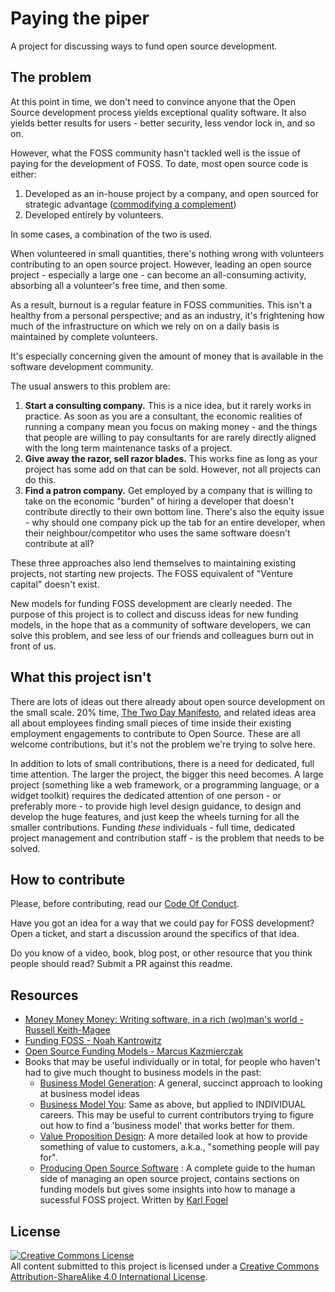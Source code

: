 # Paying the piper

A project for discussing ways to fund open source development.

## The problem

At this point in time, we don't need to convince anyone that the Open Source development process yields exceptional quality software. It also yields better results for users - better security, less vendor lock in, and so on.

However, what the FOSS community hasn't tackled well is the issue of paying for the development of FOSS. To date, most open source code is either:

1. Developed as an in-house project by a company, and open sourced for strategic advantage ([commodifying a complement](http://www.joelonsoftware.com/articles/StrategyLetterV.html))
2. Developed entirely by volunteers.

In some cases, a combination of the two is used. 

When volunteered in small quantities, there's nothing wrong with volunteers contributing to an open source project. However, leading an open source project - especially a large one - can become an all-consuming activity, absorbing all a volunteer's free time, and then some. 

As a result, burnout is a regular feature in FOSS communities. This isn't a healthy from a personal perspective; and as an industry, it's frightening how much of the infrastructure on which we rely on on a daily basis is maintained by complete volunteers.

It's especially concerning given the amount of money that is available in the software development community. 

The usual answers to this problem are:

1. **Start a consulting company.** This is a nice idea, but it rarely works in practice. As soon as you are a consultant, the economic realities of running a company mean you focus on making money - and the things that people are willing to pay consultants for are rarely directly aligned with the long term maintenance tasks of a project.
2. **Give away the razor, sell razor blades.** This works fine as long as your project has some add on that can be sold. However, not all projects can do this.
3. **Find a patron company.** Get employed by a company that is willing to take on the economic "burden" of hiring a developer that doesn't contribute directly to their own bottom line. There's also the equity issue - why should one company pick up the tab for an entire developer, when their neighbour/competitor who uses the same software doesn't contribute at all?

These three approaches also lend themselves to maintaining existing projects, not starting new projects. The FOSS equivalent of "Venture capital" doesn't exist.

New models for funding FOSS development are clearly needed. The purpose of this project is to collect and discuss ideas for new funding models, in the hope that as a community of software developers, we can solve this problem, and see less of our friends and colleagues burn out in front of us.

## What this project isn't

There are lots of ideas out there already about open source development on the small scale. 20% time, [The Two Day Manifesto](http://twodaymanifesto.com), and related ideas area all about employees finding small pieces of time inside their existing employment engagements to contribute to Open Source. These are all welcome contributions, but it's not the problem we're trying to solve here.

In addition to lots of small contributions, there is a need for dedicated, full time attention. The larger the project, the bigger this need becomes. A large project (something like a web framework, or a programming language, or a widget toolkit) requires the dedicated attention of one person - or preferably more - to provide high level design guidance, to design and develop the huge features, and just keep the wheels turning for all the smaller contributions. Funding *these* individuals - full time, dedicated project management and contribution staff - is the problem that needs to be solved.

## How to contribute

Please, before contributing, read our [Code Of Conduct](CODE_OF_CONDUCT.md).

Have you got an idea for a way that we could pay for FOSS development? Open a ticket, and start a discussion around the specifics of that idea.

Do you know of a video, book, blog post, or other resource that you think people should read? Submit a PR against this readme.

## Resources

* [Money Money Money: Writing software, in a rich (wo)man's world - Russell Keith-Magee](https://www.youtube.com/watch?v=mY8B2lXIu6g)
* [Funding FOSS - Noah Kantrowitz](https://coderanger.net/funding-foss/)
* [Open Source Funding Models - Marcus Kazmierczak](https://mkaz.blog/misc/open-souce-funding-models/)
* Books that may be useful individually or in total, for people who haven't had to give much thought to business models in the past:
    * [Business Model Generation](http://www.amazon.com/Business-Model-Generation-Visionaries-Challengers/dp/0470876417/): A general, succinct approach to looking at business model ideas
    * [Business Model You](http://www.amazon.com/Business-Model-You-One-Page-Reinventing/dp/1118156315/): Same as above, but applied to INDIVIDUAL careers. This may be useful to current contributors trying to figure out how to find a 'business model' that works better for them.
    * [Value Proposition Design](http://www.amazon.com/Value-Proposition-Design-Customers-Strategyzer/dp/1118968050/): A more detailed look at how to provide something of value to customers, a.k.a., "something people will pay for".
    * [Producing Open Source Software](http://producingoss.com/) : A complete guide to the human side of managing an open source project, contains sections on funding models but gives some insights into how to manage a sucessful FOSS project. Written by [Karl Fogel](http://www.red-bean.com/kfogel/)


## License 
<a rel="license" href="http://creativecommons.org/licenses/by-sa/4.0/"><img alt="Creative Commons License" style="border-width:0" src="https://i.creativecommons.org/l/by-sa/4.0/88x31.png" /></a><br />All content submitted to this project is licensed under a <a rel="license" href="http://creativecommons.org/licenses/by-sa/4.0/">Creative Commons Attribution-ShareAlike 4.0 International License</a>.
